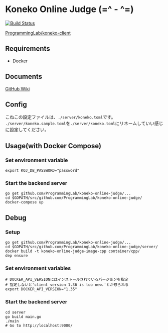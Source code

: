 # Koneko Online Judge (=^ - ^=)
[![Build Status](https://travis-ci.com/ProgrammingLab/koneko-online-judge.svg?branch=master)](https://travis-ci.com/ProgrammingLab/koneko-online-judge)

[ProgrammingLab/koneko-client](https://github.com/ProgrammingLab/koneko-client)

## Requirements
- Docker

## Documents
[GitHub Wiki](https://github.com/ProgrammingLab/koneko-online-judge/wiki)

## Config
こねこの設定ファイルは、`./server/koneko.toml`です。
`./server/koneko.sample.toml`を`./server/koneko.toml`にリネームしていい感じに設定してください。

## Usage(with Docker Compose)

### Set environment variable
```
export KOJ_DB_PASSWORD="password"
```

### Start the backend server
```
go get github.com/ProgrammingLab/koneko-online-judge/...
cd $GOPATH/src/github.com/ProgrammingLab/koneko-online-judge/
docker-compose up
```

## Debug

### Setup
```
go get github.com/ProgrammingLab/koneko-online-judge/...
cd $GOPATH/src/github.com/ProgrammingLab/koneko-online-judge/server/
docker build -t koneko-online-judge-image-cpp container/cpp/
dep ensure
```

### Set environment variables
```
# DOCKER_API_VERSIONにはインストールされているバージョンを指定
# 指定しないと'client version 1.36 is too new.'とか怒られる
export DOCKER_API_VERSION="1.35"
```

### Start the backend server
```
cd server
go build main.go
./main
# Go to http://localhost:9000/
```
